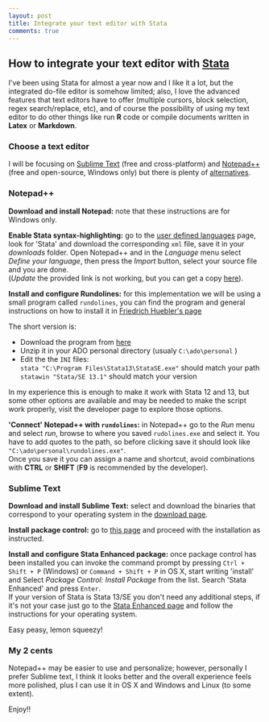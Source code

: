 ```yaml
---
layout: post
title: Integrate your text editor with Stata
comments: true
---
```


## How to integrate your text editor with [Stata](www.stata.com)  

I've been using Stata for almost a year now and I like it a lot, but the integrated do-file editor is somehow limited; also, I love the advanced features that text editors have to offer (multiple cursors, block selection, regex search/replace, etc), and of course the possibility of using my text editor to do other things like run **R** code or compile documents written in **Latex** or **Markdown**. 


### Choose a text editor

I will be focusing on [Sublime Text](www.sublimetext.com/3) (free and cross-platform) and [Notepad++](http://notepad-plus-plus.org) (free and open-source, Windows only) but there is plenty of [alternatives](http://lifehacker.com/five-best-text-editors-1564907215).


### Notepad++

**Download and install Notepad:** note that these instructions are for Windows only.

**Enable Stata syntax-highlighting:** go to the [user defined languages](http://sourceforge.net/apps/mediawiki/notepad-plus/index.php?title=User_Defined_Language_Files) page, look for 'Stata' and download the corresponding ``xml`` file, save it in your *downloads* folder. Open Notepad++ and in the *Language* menu select *Define your language*, then press the *Import* button, select your source file and you are done.  
(*Update* the provided link is not working, but you can get a copy [here](https://code.google.com/p/notepad-stats-integration/source/browse/userdefineLang_stata.xml)).

**Install and configure Rundolines:** for this implementation we will be using a small program called ``rundolines``,  you can find the program and general instructions on how to install it in [Friedrich Huebler's page](http://huebler.blogspot.ca/2008/04/stata.html)

The short version is:  
- Download the program from [here](https://www.dropbox.com/s/58jiwvol59y619e/rundolines41.zip)  
- Unzip it in your ADO personal directory (usualy ``C:\ado\personal`` )   
- Edit the the ``INI`` files:  
`` stata "C:\Program Files\Stata13\StataSE.exe" `` should match your path  
`` statawin "Stata/SE 13.1" `` should match your version

In my experience this is enough to make it work with Stata 12 and 13, but some other options are available and may be needed to make the script work properly, visit the developer page to explore those options.

**'Connect' Notepad++ with ``rundolines``:** in Notepad++ go to the *Run* menu and select *run*, browse to where you saved ``rudolines.exe`` and select it. You have to add quotes to the path, so before clicking save it should look like `` "C:\ado\personal\rundolines.exe" ``.  
Once you save it you can assign a name and shortcut, avoid combinations with **CTRL** or **SHIFT** (**F9** is recommended by the developer).

### Sublime Text

**Download and install Sublime Text:** select and download the binaries that correspond to your operating system in the [download page](www.sublimetext.com/3).

**Install package control:** go to [this page](https://packagecontrol.io/installation) and proceed with the installation as instructed.

**Install and configure Stata Enhanced package:** once package control has been installed you can invoke the command prompt by pressing `` Ctrl + Shift + P `` (Windows) or `` Command + Shift + P `` in OS X, start writing 'install' and Select *Package Control: Install Package* from the list. Search 'Stata Enhanced' and press `` Enter ``.  
If your version of Stata is Stata 13/SE you don't need any additional steps, if it's not your case just go to the [Stata Enhanced page](https://github.com/andrewheiss/SublimeStataEnhanced) and follow the instructions for your operating system.

Easy peasy, lemon squeezy! 

### My 2 cents

Notepad++ may be easier to use and personalize; however, personally I prefer Sublime text, I think it looks better and the overall experience feels more polished, plus I can use it in OS X and Windows and Linux (to some extent).  

Enjoy!!

